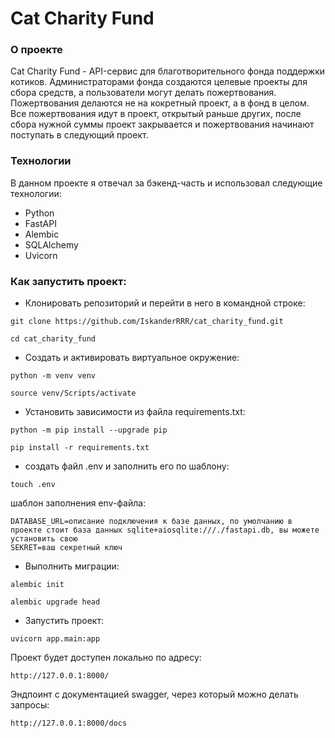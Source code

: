 # Cat Charity Fund
### О проекте
Cat Charity Fund - API-сервис для благотворительного фонда поддержки котиков. Администраторами фонда создаются 
целевые проекты для сбора средств, а пользователи могут делать пожертвования. Пожертвования делаются не на кокретный проект, а в фонд в целом. Все пожертвования идут в проект, открытый раньше других, после сбора нужной суммы проект закрывается и пожертвования начинают поступать в следующий проект.


### Технологии
В данном проекте я отвечал за бэкенд-часть и использовал следующие технологии:
- Python
- FastAPI
- Alembic
- SQLAlchemy
- Uvicorn



### Как запустить проект:

- Клонировать репозиторий и перейти в него в командной строке:

```
git clone https://github.com/IskanderRRR/cat_charity_fund.git
```

```
cd cat_charity_fund
```

- Cоздать и активировать виртуальное окружение:

```
python -m venv venv
```

```
source venv/Scripts/activate
```

- Установить зависимости из файла requirements.txt:

```
python -m pip install --upgrade pip
```

```
pip install -r requirements.txt
```

- создать файл .env и заполнить его по шаблону:

```
touch .env
```

шаблон заполнения env-файла:

```
DATABASE_URL=описание подключения к базе данных, по умолчанию в проекте стоит база данных sqlite+aiosqlite:///./fastapi.db, вы можете установить свою
SEKRET=ваш секретный ключ
```

- Выполнить миграции:

```
alembic init
```
```
alembic upgrade head
```

- Запустить проект:

```
uvicorn app.main:app
```

Проект будет доступен локально по адресу:

```
http://127.0.0.1:8000/
```

Эндпоинт с документацией swagger, через который можно делать запросы:
```
http://127.0.0.1:8000/docs
```